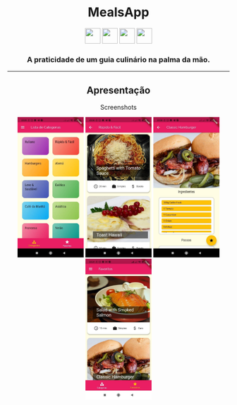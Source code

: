 <h1 align="center">MealsApp</h1>

<p align="center">
  <img src="https://external-content.duckduckgo.com/iu/?u=https%3A%2F%2Farchive.org%2Fdownload%2Fgithub.com-dart-lang-sdk_-_2019-09-30_09-03-43%2Fcover.jpg&f=1&nofb=1" width="35" height="35">
  <img src="https://support.appsflyer.com/hc/article_attachments/360004154837/flutter_icon.png" width="35" height="35">
  <img src="https://external-content.duckduckgo.com/iu/?u=http%3A%2F%2Fwww.newdesignfile.com%2Fpostpic%2F2010%2F09%2Fandroid-icon_263735.png&f=1&nofb=1" width="35" height="35">
  <img src="https://external-content.duckduckgo.com/iu/?u=https%3A%2F%2Fcdn4.iconfinder.com%2Fdata%2Ficons%2Fflat-brand-logo-2%2F512%2Fapple-256.png&f=1&nofb=1" width="35" height="35">
</p>

<h3 align="center">A praticidade de um guia culinário na palma da mão.</h3>
<hr>
<h2 align="center">Apresentação</h2>

<p align="center">Screenshots</p>
<p align="center">
  <img src="./apresentation/img/apresentatio_meals_0.jpg" width="150" height="">
  <img src="./apresentation/img/apresentatio_meals_1.jpg" width="150" height="">
  <img src="./apresentation/img/apresentatio_meals_2.jpg" width="150" height="">
  <img src="./apresentation/img/apresentatio_meals_3.jpg" width="150" height="">
</p>

<br>
